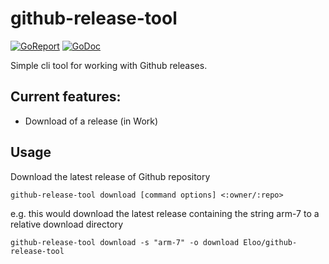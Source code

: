 # github-release-tool

[![GoReport](https://goreportcard.com/badge/eloo/github-release-tool)](https://goreportcard.com/report/eloo/github-release-tool)
[![GoDoc](https://godoc.org/github.com/eloo/github-release-tool?status.svg)](https://godoc.org/github.com/eloo/github-release-tool)

Simple cli tool for working with Github releases.

## Current features:
* Download of a release (in Work)

## Usage
Download the latest release of Github repository
```
github-release-tool download [command options] <:owner/:repo>
```
e.g. this would download the latest release containing the string arm-7 to a relative download directory
```
github-release-tool download -s "arm-7" -o download Eloo/github-release-tool
```
